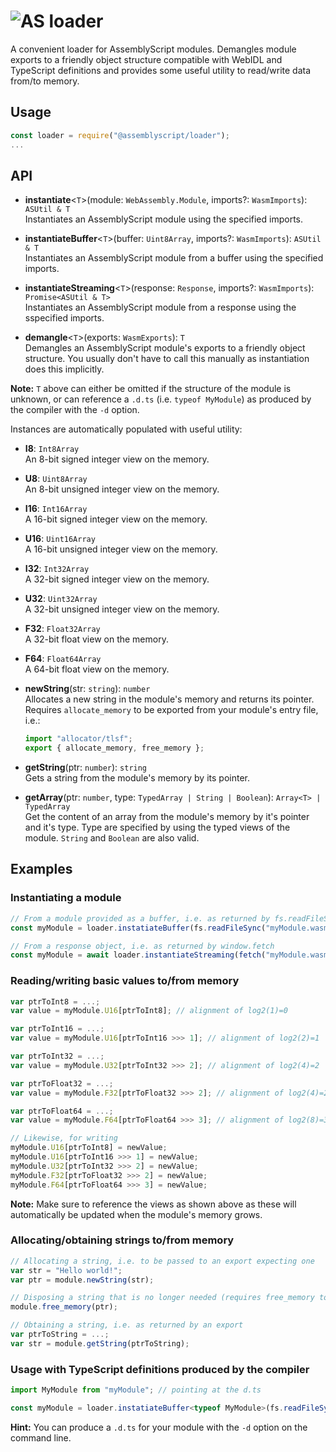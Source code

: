 ![AS](https://avatars1.githubusercontent.com/u/28916798?s=48) loader
======================

A convenient loader for AssemblyScript modules. Demangles module exports to a friendly object structure compatible with WebIDL and TypeScript definitions and provides some useful utility to read/write data from/to memory.

Usage
-----

```js
const loader = require("@assemblyscript/loader");
...
```

API
---

* **instantiate**<`T`>(module: `WebAssembly.Module`, imports?: `WasmImports`): `ASUtil & T`<br />
  Instantiates an AssemblyScript module using the specified imports.

* **instantiateBuffer**<`T`>(buffer: `Uint8Array`, imports?: `WasmImports`): `ASUtil & T`<br />
  Instantiates an AssemblyScript module from a buffer using the specified imports.

* **instantiateStreaming**<`T`>(response: `Response`, imports?: `WasmImports`): `Promise<ASUtil & T>`<br />
  Instantiates an AssemblyScript module from a response using the sspecified imports.

* **demangle**<`T`>(exports: `WasmExports`): `T`<br />
  Demangles an AssemblyScript module's exports to a friendly object structure. You usually don't have to call this manually as instantiation does this implicitly.

**Note:** `T` above can either be omitted if the structure of the module is unknown, or can reference a `.d.ts` (i.e. `typeof MyModule`) as produced by the compiler with the `-d` option.

Instances are automatically populated with useful utility:

* **I8**: `Int8Array`<br />
  An 8-bit signed integer view on the memory.

* **U8**: `Uint8Array`<br />
  An 8-bit unsigned integer view on the memory.

* **I16**: `Int16Array`<br />
  A 16-bit signed integer view on the memory.

* **U16**: `Uint16Array`<br />
  A 16-bit unsigned integer view on the memory.

* **I32**: `Int32Array`<br />
  A 32-bit signed integer view on the memory.

* **U32**: `Uint32Array`<br />
  A 32-bit unsigned integer view on the memory.

* **F32**: `Float32Array`<br />
  A 32-bit float view on the memory.

* **F64**: `Float64Array`<br />
  A 64-bit float view on the memory.

* **newString**(str: `string`): `number`<br />
  Allocates a new string in the module's memory and returns its pointer. Requires `allocate_memory` to be exported from your module's entry file, i.e.:

  ```js
  import "allocator/tlsf";
  export { allocate_memory, free_memory };
  ```

* **getString**(ptr: `number`): `string`<br />
  Gets a string from the module's memory by its pointer.

* **getArray**(ptr: `number`, type: `TypedArray | String | Boolean`): `Array<T> | TypedArray`<br />
  Get the content of an array from the module's memory by it's pointer and it's type.
  Type are specified by using the typed views of the module. `String` and `Boolean` are also valid.

Examples
--------

### Instantiating a module

```js
// From a module provided as a buffer, i.e. as returned by fs.readFileSync
const myModule = loader.instatiateBuffer(fs.readFileSync("myModule.wasm"), myImports);

// From a response object, i.e. as returned by window.fetch
const myModule = await loader.instantiateStreaming(fetch("myModule.wasm"), myImports);
```

### Reading/writing basic values to/from memory

```js
var ptrToInt8 = ...;
var value = myModule.U16[ptrToInt8]; // alignment of log2(1)=0

var ptrToInt16 = ...;
var value = myModule.U16[ptrToInt16 >>> 1]; // alignment of log2(2)=1

var ptrToInt32 = ...;
var value = myModule.U32[ptrToInt32 >>> 2]; // alignment of log2(4)=2

var ptrToFloat32 = ...;
var value = myModule.F32[ptrToFloat32 >>> 2]; // alignment of log2(4)=2

var ptrToFloat64 = ...;
var value = myModule.F64[ptrToFloat64 >>> 3]; // alignment of log2(8)=3

// Likewise, for writing
myModule.U16[ptrToInt8] = newValue;
myModule.U16[ptrToInt16 >>> 1] = newValue;
myModule.U32[ptrToInt32 >>> 2] = newValue;
myModule.F32[ptrToFloat32 >>> 2] = newValue;
myModule.F64[ptrToFloat64 >>> 3] = newValue;
```

**Note:** Make sure to reference the views as shown above as these will automatically be updated when the module's memory grows.

### Allocating/obtaining strings to/from memory

```js
// Allocating a string, i.e. to be passed to an export expecting one
var str = "Hello world!";
var ptr = module.newString(str);

// Disposing a string that is no longer needed (requires free_memory to be exported)
module.free_memory(ptr);

// Obtaining a string, i.e. as returned by an export
var ptrToString = ...;
var str = module.getString(ptrToString);
```

### Usage with TypeScript definitions produced by the compiler

```ts
import MyModule from "myModule"; // pointing at the d.ts

const myModule = loader.instatiateBuffer<typeof MyModule>(fs.readFileSync("myModule.wasm"), myImports);
```

**Hint:** You can produce a `.d.ts` for your module with the `-d` option on the command line.
